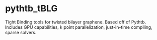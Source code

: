 # pythtb_tBLG
Tight Binding tools for twisted bilayer graphene. Based off of Pythtb. Includes GPU capabilities, k point parallelization, just-in-time compiling, sparse solvers.
